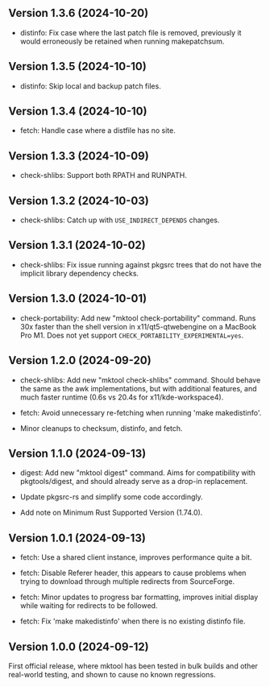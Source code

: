 ## Version 1.3.6 (2024-10-20)

* distinfo: Fix case where the last patch file is removed, previously it
  would erroneously be retained when running makepatchsum.

## Version 1.3.5 (2024-10-10)

 * distinfo: Skip local and backup patch files.

## Version 1.3.4 (2024-10-10)

 * fetch: Handle case where a distfile has no site.

## Version 1.3.3 (2024-10-09)

 * check-shlibs: Support both RPATH and RUNPATH.

## Version 1.3.2 (2024-10-03)

 * check-shlibs: Catch up with `USE_INDIRECT_DEPENDS` changes.

## Version 1.3.1 (2024-10-02)

 * check-shlibs: Fix issue running against pkgsrc trees that do not have the
   implicit library dependency checks.

## Version 1.3.0 (2024-10-01)

 * check-portability: Add new "mktool check-portability" command.  Runs 30x
   faster than the shell version in x11/qt5-qtwebengine on a MacBook Pro M1.
   Does not yet support `CHECK_PORTABILITY_EXPERIMENTAL=yes`.

## Version 1.2.0 (2024-09-20)

 * check-shlibs: Add new "mktool check-shlibs" command.  Should behave the
   same as the awk implementations, but with additional features, and much
   faster runtime (0.6s vs 20.4s for x11/kde-workspace4).

 * fetch: Avoid unnecessary re-fetching when running 'make makedistinfo'.

 * Minor cleanups to checksum, distinfo, and fetch.

## Version 1.1.0 (2024-09-13)

 * digest: Add new "mktool digest" command.  Aims for compatibility with
   pkgtools/digest, and should already serve as a drop-in replacement.

 * Update pkgsrc-rs and simplify some code accordingly.

 * Add note on Minimum Rust Supported Version (1.74.0).

## Version 1.0.1 (2024-09-13)

 * fetch: Use a shared client instance, improves performance quite a bit.

 * fetch: Disable Referer header, this appears to cause problems when trying
   to download through multiple redirects from SourceForge.

 * fetch: Minor updates to progress bar formatting, improves initial display
   while waiting for redirects to be followed.

 * fetch: Fix 'make makedistinfo' when there is no existing distinfo file.

## Version 1.0.0 (2024-09-12)

First official release, where mktool has been tested in bulk builds and other
real-world testing, and shown to cause no known regressions.
